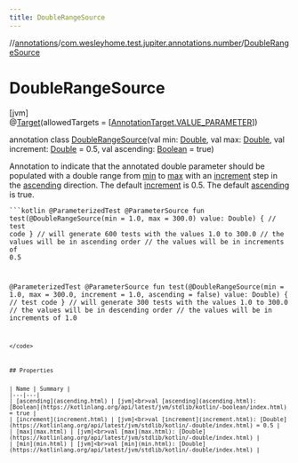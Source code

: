 ```yaml
---
title: DoubleRangeSource
---
```

//[annotations](../../../index.html)/[com.wesleyhome.test.jupiter.annotations.number](../index.html)/[DoubleRangeSource](index.html)



# DoubleRangeSource



[jvm]\
@[Target](https://kotlinlang.org/api/latest/jvm/stdlib/kotlin.annotation/-target/index.html)(allowedTargets = [[AnnotationTarget.VALUE_PARAMETER](https://kotlinlang.org/api/latest/jvm/stdlib/kotlin.annotation/-annotation-target/-v-a-l-u-e_-p-a-r-a-m-e-t-e-r/index.html)])



annotation class [DoubleRangeSource](index.html)(val min: [Double](https://kotlinlang.org/api/latest/jvm/stdlib/kotlin/-double/index.html), val max: [Double](https://kotlinlang.org/api/latest/jvm/stdlib/kotlin/-double/index.html), val increment: [Double](https://kotlinlang.org/api/latest/jvm/stdlib/kotlin/-double/index.html) = 0.5, val ascending: [Boolean](https://kotlinlang.org/api/latest/jvm/stdlib/kotlin/-boolean/index.html) = true)

Annotation to indicate that the annotated double parameter should be populated with a double range from [min](min.html) to [max](max.html) with an [increment](increment.html) step in the [ascending](ascending.html) direction. The default [increment](increment.html) is 0.5. The default [ascending](ascending.html) is true.

<code>```kotlin
@ParameterizedTest
@ParameterSource
fun test(@DoubleRangeSource(min = 1.0, max = 300.0) value: Double) {
// test code
}
// will generate 600 tests with the values 1.0 to 300.0
// the values will be in ascending order
// the values will be in increments of 0.5

@ParameterizedTest
@ParameterSource
fun test(@DoubleRangeSource(min = 1.0, max = 300.0, increment = 1.0, ascending = false) value: Double) {
// test code
}
// will generate 300 tests with the values 1.0 to 300.0
// the values will be in descending order
// the values will be in increments of 1.0
```
</code>



## Properties


| Name | Summary |
|---|---|
| [ascending](ascending.html) | [jvm]<br>val [ascending](ascending.html): [Boolean](https://kotlinlang.org/api/latest/jvm/stdlib/kotlin/-boolean/index.html) = true |
| [increment](increment.html) | [jvm]<br>val [increment](increment.html): [Double](https://kotlinlang.org/api/latest/jvm/stdlib/kotlin/-double/index.html) = 0.5 |
| [max](max.html) | [jvm]<br>val [max](max.html): [Double](https://kotlinlang.org/api/latest/jvm/stdlib/kotlin/-double/index.html) |
| [min](min.html) | [jvm]<br>val [min](min.html): [Double](https://kotlinlang.org/api/latest/jvm/stdlib/kotlin/-double/index.html) |

